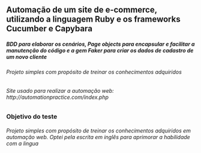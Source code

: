

## Automação de um site de e-commerce, utilizando a linguagem Ruby e os frameworks Cucumber e Capybara
<h5> BDD para elaborar os cenários, Page objects para encapsular e facilitar a manutenção do código e a gem Faker para criar os dados de cadastro de um novo cliente </h5>
<h6>Projeto simples  com propósito de treinar os conhecimentos adquiridos</h6>


<h6>Site usado para realizar a automação web: http://automationpractice.com/index.php </h6>


### Objetivo do teste
<h6>Projeto simples com propósito de treinar os conhecimentos adquiridos em automação web. Optei pela escrita em inglês para aprimorar a habilidade com a lingua</h6>




